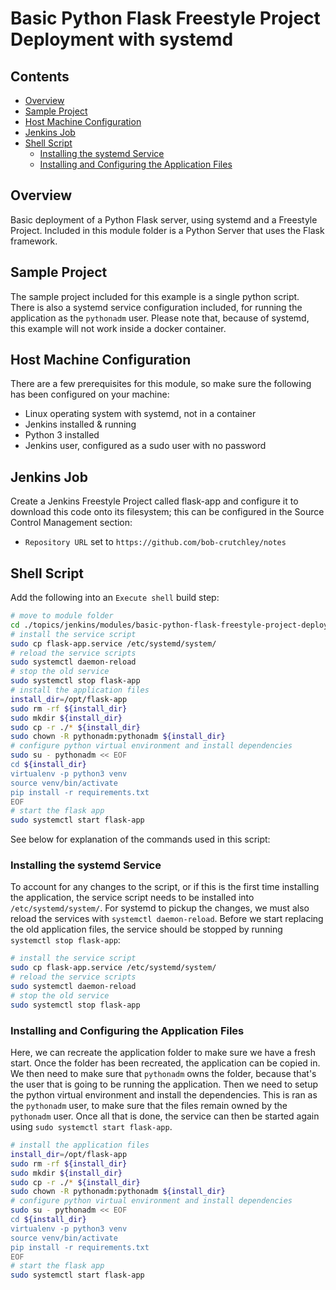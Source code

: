 <!--PROPS
{
    "prereqs": [
        "jenkins/web-setup",
        "jenkins/jobs",
        "jenkins/freestyle-project",
        "linux/systemd",
        "linux/sudo"
    ]
}
-->

# Basic Python Flask Freestyle Project Deployment with systemd



<!--TOC_START-->
## Contents
- [Overview](#overview)
- [Sample Project](#sample-project)
- [Host Machine Configuration](#host-machine-configuration)
- [Jenkins Job](#jenkins-job)
- [Shell Script](#shell-script)
	- [Installing the systemd Service](#installing-the-systemd-service)
	- [Installing and Configuring the Application Files](#installing-and-configuring-the-application-files)

<!--TOC_END-->
## Overview
Basic deployment of a Python Flask server, using systemd and a Freestyle Project.
Included in this module folder is a Python Server that uses the Flask framework.

## Sample Project
The sample project included for this example is a single python script.
There is also a systemd service configuration included, for running the application as the `pythonadm` user.
Please note that, because of systemd, this example will not work inside a docker container.

## Host Machine Configuration
There are a few prerequisites for this module, so make sure the following has been configured on your machine:
- Linux operating system with systemd, not in a container
- Jenkins installed & running
- Python 3 installed
- Jenkins user, configured as a sudo user with no password

## Jenkins Job
Create a Jenkins Freestyle Project called flask-app and configure it to download this code onto its filesystem; this can be configured in the Source Control Management section:
- `Repository URL` set to `https://github.com/bob-crutchley/notes`

## Shell Script
Add the following into an `Execute shell` build step:
```bash
# move to module folder
cd ./topics/jenkins/modules/basic-python-flask-freestyle-project-deployment-with-systemd
# install the service script
sudo cp flask-app.service /etc/systemd/system/
# reload the service scripts
sudo systemctl daemon-reload
# stop the old service
sudo systemctl stop flask-app
# install the application files
install_dir=/opt/flask-app
sudo rm -rf ${install_dir}
sudo mkdir ${install_dir}
sudo cp -r ./* ${install_dir}
sudo chown -R pythonadm:pythonadm ${install_dir}
# configure python virtual environment and install dependencies
sudo su - pythonadm << EOF
cd ${install_dir}
virtualenv -p python3 venv
source venv/bin/activate
pip install -r requirements.txt
EOF
# start the flask app
sudo systemctl start flask-app
```
See below for explanation of the commands used in this script:

### Installing the systemd Service 
To account for any changes to the script, or if this is the first time installing the application, the service script needs to be installed into `/etc/systemd/system/`.
For systemd to pickup the changes, we must also reload the services with `systemctl daemon-reload`.
Before we start replacing the old application files, the service should be stopped by running `systemctl stop flask-app`:
```bash
# install the service script
sudo cp flask-app.service /etc/systemd/system/
# reload the service scripts
sudo systemctl daemon-reload
# stop the old service
sudo systemctl stop flask-app
```

### Installing and Configuring the Application Files
Here, we can recreate the application folder to make sure we have a fresh start.
Once the folder has been recreated, the application can be copied in.
We then need to make sure that `pythonadm` owns the folder, because that's the user that is going to be running the application.
Then we need to setup the python virtual environment and install the dependencies.
This is ran as the `pythonadm` user, to make sure that the files remain owned by the `pythonadm` user.
Once all that is done, the service can then be started again using `sudo systemctl start flask-app`.
```bash
# install the application files
install_dir=/opt/flask-app
sudo rm -rf ${install_dir}
sudo mkdir ${install_dir}
sudo cp -r ./* ${install_dir}
sudo chown -R pythonadm:pythonadm ${install_dir}
# configure python virtual environment and install dependencies
sudo su - pythonadm << EOF
cd ${install_dir}
virtualenv -p python3 venv
source venv/bin/activate
pip install -r requirements.txt
EOF
# start the flask app
sudo systemctl start flask-app
```
